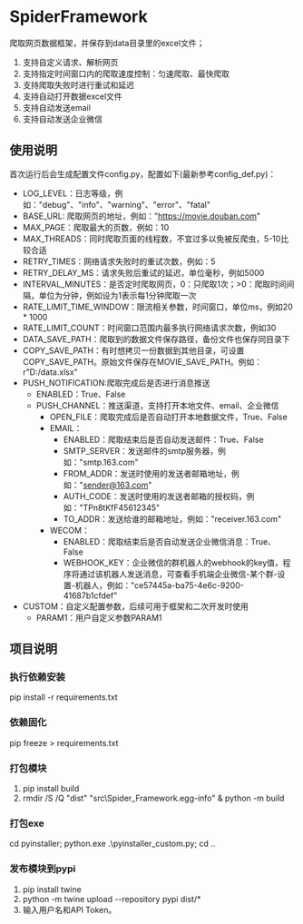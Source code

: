 # SpiderFramework
爬取网页数据框架，并保存到data目录里的excel文件；
1. 支持自定义请求、解析网页
2. 支持指定时间窗口内的爬取速度控制：匀速爬取、最快爬取
3. 支持爬取失败时进行重试和延迟
4. 支持自动打开数据excel文件
5. 支持自动发送email
6. 支持自动发送企业微信

## 使用说明
首次运行后会生成配置文件config.py，配置如下(最新参考config_def.py)：  
* LOG_LEVEL：日志等级，例如："debug"、"info"、"warning"、"error"、"fatal"
* BASE_URL: 爬取网页的地址，例如："https://movie.douban.com"
* MAX_PAGE：爬取最大的页数，例如：10
* MAX_THREADS：同时爬取页面的线程数，不宜过多以免被反爬虫，5-10比较合适
* RETRY_TIMES：网络请求失败时的重试次数，例如：5
* RETRY_DELAY_MS：请求失败后重试的延迟，单位毫秒，例如5000
* INTERVAL_MINUTES：是否定时爬取网页，0：只爬取1次；>0：爬取时间间隔，单位为分钟，例如设为1表示每1分钟爬取一次
* RATE_LIMIT_TIME_WINDOW：限流相关参数，时间窗口，单位ms，例如20 * 1000
* RATE_LIMIT_COUNT：时间窗口范围内最多执行网络请求次数，例如30
* DATA_SAVE_PATH：爬取到的数据文件保存路径，备份文件也保存同目录下
* COPY_SAVE_PATH：有时想拷贝一份数据到其他目录，可设置COPY_SAVE_PATH。原始文件保存在MOVIE_SAVE_PATH。例如：r"D:/data.xlsx"
* PUSH_NOTIFICATION:爬取完成后是否进行消息推送
  * ENABLED：True、False
  * PUSH_CHANNEL：推送渠道，支持打开本地文件、email、企业微信
    * OPEN_FILE：爬取完成后是否自动打开本地数据文件，True、False
    * EMAIL：
        * ENABLED：爬取结束后是否自动发送邮件：True、False
        * SMTP_SERVER：发送邮件的smtp服务器，例如："smtp.163.com"
        * FROM_ADDR：发送时使用的发送者邮箱地址，例如："sender@163.com"
        * AUTH_CODE：发送时使用的发送者邮箱的授权码，例如："TPn8tKfF45612345"
        * TO_ADDR：发送给谁的邮箱地址，例如："receiver.163.com"
    * WECOM：
        * ENABLED：爬取结束后是否自动发送企业微信消息：True、False
        * WEBHOOK_KEY：企业微信的群机器人的webhook的key值，程序将通过该机器人发送消息，可查看手机端企业微信-某个群-设置-机器人，例如："ce57445a-ba75-4e6c-9200-41687b1cfdef"
* CUSTOM：自定义配置参数，后续可用于框架和二次开发时使用
  * PARAM1：用户自定义参数PARAM1

## 项目说明
### 执行依赖安装
pip install -r requirements.txt

### 依赖固化
pip freeze > requirements.txt

### 打包模块
1. pip install build
2. rmdir /S /Q "dist" "src\Spider_Framework.egg-info" & python -m build

### 打包exe
cd pyinstaller; python.exe .\pyinstaller_custom.py; cd ..

### 发布模块到pypi
1. pip install twine  
2. python -m twine upload --repository pypi dist/*
3. 输入用户名和API Token。